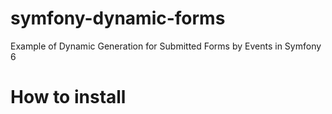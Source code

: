 # symfony-dynamic-forms
Example of Dynamic Generation for Submitted Forms by Events in Symfony 6

# How to install
